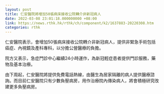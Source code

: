 ```yaml
---
layout: post
title: 仁安醫院將增加50張病床接收公院轉介非新冠病人
date: 2022-03-08 23:01:18.000000000 +08:00
link: https://news.rthk.hk/rthk/ch/component/k2/1637883-20220308.htm
categories: rthk
---
```


仁安醫院表示，會增加50張病床接收公院轉介非新冠病人，提供非緊急手術包括癌症、內視鏡及產科專科，以分擔公營醫療的負擔。

院方又表示，急症門診中心繼續24小時運作，為新冠輕症患者提供門診服務，藥物及基本治療。

由下周起，仁安醫院將提供免費電話熱線，由醫生為居家隔離的病人提供醫療諮詢。而目前仁安醫院只有少數負壓病房，用作治療院內傳染病人，將會積極研究改建更多負壓病房。
